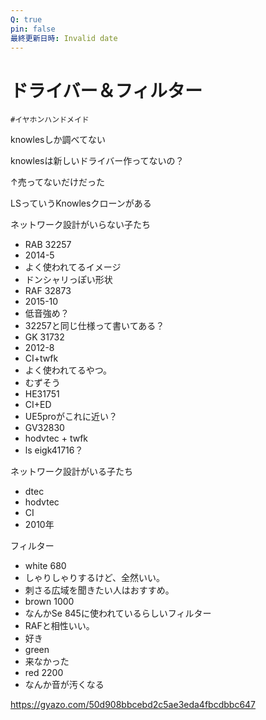 ```yaml
---
Q: true
pin: false
最終更新日時: Invalid date
---
```

# ドライバー＆フィルター

`#イヤホンハンドメイド`

knowlesしか調べてない

knowlesは新しいドライバー作ってないの？

↑売ってないだけだった

LSっていうKnowlesクローンがある

ネットワーク設計がいらない子たち

- RAB 32257  
- 2014-5  
- よく使われてるイメージ  
- ドンシャリっぽい形状  
- RAF 32873  
- 2015-10  
- 低音強め？  
- 32257と同じ仕様って書いてある？  
- GK 31732  
- 2012-8  
- CI+twfk  
- よく使われてるやつ。  
- むずそう  
- HE31751  
- CI+ED  
- UE5proがこれに近い？  
- GV32830  
- hodvtec + twfk  
- ls eigk41716？  

ネットワーク設計がいる子たち

- dtec  
- hodvtec  
- CI  
- 2010年  

フィルター

- white 680  
- しゃりしゃりするけど、全然いい。  
- 刺さる広域を聞きたい人はおすすめ。  
- brown 1000  
- なんかSe 845に使われているらしいフィルター  
- RAFと相性いい。  
- 好き  
- green  
- 来なかった  
- red 2200  
- なんか音が汚くなる  

https://gyazo.com/50d908bbcebd2c5ae3eda4fbcdbbc647